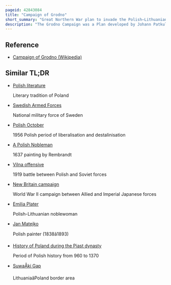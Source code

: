 ```yaml
---
pageid: 42843084
title: "Campaign of Grodno"
short_summary: "Great Northern War plan to invade the Polish–Lithuanian Commonwealth"
description: "The Grodno Campaign was a Plan developed by Johann Patkul and Otto arnold von Paykull during the swedish Invasion of the polish-lithuanian Commonwealth a Part of the great northern War. Its purpose was to crush Charles XII's army with overwhelming force in a combined offensive of Russian and Saxon troops. The Campaign carried out by Peter I of Russia and augustus Ii of Saxony began in July 1705 and lasted almost a Year. In divided Areas the Allies would strike together the occupied swedish Troops in Poland to neutralize the Influence the Swedes had on polish Politics. However, the Swedish forces under Charles XII successfully outmaneuvered the allies, installed a Polish king in favor of their own and finally won two decisive victories at Grodno and Fraustadt in 1706. This resulted in the Treaty of Altranstdt in which Augustus renounced his Claims to the polish Throne broke off his Alliance with Russia and established Peace between Sweden and Saxony."
---
```


## Reference

- [Campaign of Grodno (Wikipedia)](https://en.wikipedia.org/?curid=42843084)

## Similar TL;DR

- [Polish literature](/tldr/en/polish-literature)

  Literary tradition of Poland

- [Swedish Armed Forces](/tldr/en/swedish-armed-forces)

  National military force of Sweden

- [Polish October](/tldr/en/polish-october)

  1956 Polish period of liberalisation and destalinisation

- [A Polish Nobleman](/tldr/en/a-polish-nobleman)

  1637 painting by Rembrandt

- [Vilna offensive](/tldr/en/vilna-offensive)

  1919 battle between Polish and Soviet forces

- [New Britain campaign](/tldr/en/new-britain-campaign)

  World War II campaign between Allied and Imperial Japanese forces

- [Emilia Plater](/tldr/en/emilia-plater)

  Polish-Lithuanian noblewoman

- [Jan Matejko](/tldr/en/jan-matejko)

  Polish painter (1838â1893)

- [History of Poland during the Piast dynasty](/tldr/en/history-of-poland-during-the-piast-dynasty)

  Period of Polish history from 960 to 1370

- [SuwaÅki Gap](/tldr/en/suwaki-gap)

  LithuaniaâPoland border area
